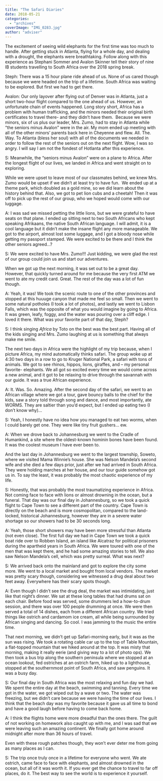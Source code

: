 ```yaml
---
title: "The Safari Diaries"
date: 2018-05-21
categories: 
  - "archives"
coverImage: "IMG_0283.jpg"
author: "adviser"
---
```


The excitement of seeing wild elephants for the first time was too much to handle. After getting stuck in Atlanta, flying for a whole day, and dealing with a drought, the elephants were breathtaking. Follow along with this experience as Stephani Sommer and Avalon Skinner tell their story of nine IB students travelling to South Africa over the 2018 spring break.

Steph: There was a 15 hour plane ride ahead of us. None of us cared though because we were headed on the trip of a lifetime. South Africa was waiting to be explored. But first we had to get there.

Avalon: Our only layover after flying out of Denver was in Atlanta, just a short two-hour flight compared to the one ahead of us. However, an unfortunate chain of events happened. Long story short, Africa has a problem with human trafficking, and the minors needed their original birth certificates to travel there- and they didn’t have them.  Because we were minors, six of us plus our leader, Mrs. Zumo, had to stay in Atlanta while “the seniors minus Avalon” were in the air. My mom ended up meeting with all of the other minors’ parents back here in Cheyenne and flew. All. The. Way. To Atlanta (bless her soul) with all of the documents we needed in order to follow the rest of the seniors out on the next flight. Wow, I was so angry. I will say I am not the fondest of Hotlanta after this experience.

S: Meanwhile, the “seniors minus Avalon” were on a plane to Africa. After the longest flight of our lives, we landed in Africa and went straight on to exploring.

While we were upset to leave most of our classmates behind, we knew Mrs. Zumo would be upset if we didn’t at least try to have fun.  We ended up at a theme park, which doubled as a gold mine, so we did learn about the history behind that. Also, we got to pet lion cubs and a cheetah! Then it was off to pick up the rest of our group, who we hoped would come with our luggage.

A: I was sad we missed petting the little lions, but we were grateful to have seats on that plane. I ended up sitting next to two South Africans who kept speaking Afrikaans, the native South African language. I will admit, it is a cool language but it didn’t make the insane flight any more manageable. We got to the airport, almost lost some luggage, and I got a bloody nose while getting my passport stamped. We were excited to be there and I think the other seniors agreed…?

S: We were excited to have Mrs. Zumo!!! Just kidding, we were glad the rest of our group could join us and start our adventures.

When we got up the next morning, it was set out to be a great day. However, that quickly turned around for me because the very first ATM we went to ate my credit card. Great. The rest of the day was a lot of fun though.

A: Yeah, it was! We took the scenic route to one of the other provinces and stopped at this huuuge canyon that made me feel so small. Then we went to some natural potholes (I took a lot of photos), and lastly we went to Lisbon Falls, which was the opposite of what you would imagine by going to Africa. It was green, leafy, foggy, and the water was pouring over a cliff edge. I loved it there. What was your favorite part of that day, Steph?

S: I think singing _Africa_ by Toto on the best was the best part. Having all of the kids singing and Mrs. Zumo laughing at us is something that always make me smile.

The next two days in Africa were the highlight of my trip because, when I picture Africa, my mind automatically thinks safari. The group woke up at 4:30 two days in a row to go to Kruger National Park, a safari with tons of animals. We got to see rhinos, hippos, lions, giraffes, and – my personal favorite- elephants. We all got so excited every time we would come across a new animal, and it got to be relaxing to drive through the savannah with our guide. It was a true African experience.

A: It. Was. So. Amazing. After the second day of the safari, we went to an African village where we got a tour, gave bouncy balls to the chief for the kids, saw a story told through song and dance, and most importantly, ate WORMS. They are saltier than you’d expect, but I ended up eating two (I don’t know why)…

S: Yeah, I honestly have no idea how you managed to eat two worms, when I could barely get one. They were like tiny fruit gushers… ew.

A: When we drove back to Johannesburg we went to the Cradle of Humankind, a site where the oldest-known hominin bones have been found. It was the coolest museum I have ever been to.

And the last day in Johannesburg we went to the largest township, Soweto, where we visited Mama Winnie’s house. She was Nelson Mandela’s second wife and she died a few days prior, just after we had arrived in South Africa. They were holding marches at her house, and our tour guide somehow got us in. To say the least, it was probably the most chaotic experience of my life.

S: Honestly, that was probably the most traumatizing experience in Africa. Not coming face to face with lions or almost drowning in the ocean, but a funeral. That day was our final day in Johannesburg, so we took a quick flight to Cape Town to see a different part of the country. Cape Town is directly on the beach and is more cosmopolitan, compared to the land-locked, historical Johannesburg, however they are in a severe water shortage so our showers had to be 30 seconds long.

A: Yeah, those short showers may have been more stressful than Atlanta (not even close). The first full day we had in Cape Town we took a quick boat ride over to Robben Island, an island like Alcatraz for political prisoners during the apartheid years in South Africa. We were toured with one of the men that was kept there, and he had some amazing stories to tell. We also saw Nelson Mandela’s cell, which was pretty surreal. What was next?

S: We arrived back onto the mainland and got to explore the city some more. We went to a local market and bought from local vendors. The market was pretty scary though, considering we witnessed a drug deal about two feet away. Everywhere has their scary spots though.

A: Even though I didn’t see the drug deal, the market was intimidating, just like that night’s dinner. We sat at these long tables that had drums sat on each chair. Before food was served, some drummers led a how-to-drum session, and there was over 100 people drumming at once. We were then served a total of 14 dishes, each from a different African country. We tried things like ostrich and cardamom ice cream, all while being surrounded by African singing and dancing. So cool. I was jamming to the music the entire time.

That next morning, we didn’t get up Safari-morning early, but it was as the sun was rising. We took a rotating cable car up to the top of Table Mountain, a flat-topped mountain that we hiked around at the top. It was misty that morning, making it really eerie (and giving way to a lot of photo ops). We then took a bus trip along the southern peninsula where we stopped at an ocean lookout, fed ostriches at an ostrich farm, hiked up to a lighthouse, stopped at the southernmost point of South Africa, and saw penguins. It was a busy day.

S: Our final day in South Africa was the most relaxing and fun day we had. We spent the entire day at the beach, swimming and tanning. Every time we got in the water, we got wiped out by a wave or two. The water was freezing, but we didn’t care because we were having the time of our lives. I think that the beach day was my favorite because it gave us all time to bond and have a good laugh before having to come back home.

A: I think the flights home were more dreadful than the ones there. The guilt of not working on homework also caught up with me, and I was sad that we were leaving such an amazing continent. We finally got home around midnight after more than 36 hours of travel.

Even with these rough patches though, they won’t ever deter me from going as many places as I can.

S: The trip once truly once in a lifetime for everyone who went. We ate ostrich, came face to face with elephants, and almost drowned in the ocean, but all of it was worth it. If you ever get the chance to travel to far off places, do it. The best way to see the world is to experience it yourself.
